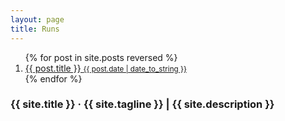 ```yaml
---
layout: page
title: Runs
---
```


<div class="runs">
	<ol>
		{% for post in site.posts reversed %}
			<li>
				<a href="{{ post.url }}">
					{{ post.title }}
					<small>{{ post.date | date_to_string }}</small>
				</a>
			</li>
		{% endfor %}
	</ol>
</div>

<div class="pagination">
	<h3>{{ site.title }} &middot; {{ site.tagline }} | {{ site.description }}</h3>
	<div class="gistpost">
		<script src="{{ site.gist_url }}about.md"></script>
	</div>
</div>